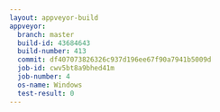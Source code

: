 ```yaml
---
layout: appveyor-build
appveyor:
  branch: master
  build-id: 43684643
  build-number: 413
  commit: df407073826326c937d196ee67f90a7941b5009d
  job-id: cwv5bt8a9bhed41m
  job-number: 4
  os-name: Windows
  test-result: 0
---
```

